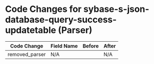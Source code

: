 # Code Changes for sybase-s-json-database-query-success-updatetable (Parser)

| Code Change | Field Name | Before | After |
|-------------|------------|--------|-------|
| removed_parser | N/A |  | N/A |